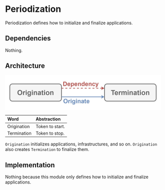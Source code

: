 # Periodization

Periodization defines how to initialize and finalize applications.

## Dependencies

Nothing.

## Architecture

![Image not found.](./Resources/Periodization.jpg "Architecture of Periodization.")

| Word | Abstraction |
|:-----------|:------------|
| Origination | Token to start. |
| Termination | Token to stop. |

`Origination` initializes applications, infrastructures, and so on.
`Origination` also creates `Termination` to finalize them.

## Implementation

Nothing because this module only defines how to initialize and finalize applications.
